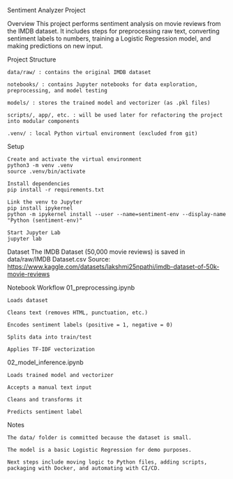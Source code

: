Sentiment Analyzer Project

Overview
This project performs sentiment analysis on movie reviews from the IMDB dataset.
It includes steps for preprocessing raw text, converting sentiment labels to numbers, training a Logistic Regression model, and making predictions on new input.

Project Structure

    data/raw/ : contains the original IMDB dataset

    notebooks/ : contains Jupyter notebooks for data exploration, preprocessing, and model testing

    models/ : stores the trained model and vectorizer (as .pkl files)

    scripts/, app/, etc. : will be used later for refactoring the project into modular components

    .venv/ : local Python virtual environment (excluded from git)

Setup

    Create and activate the virtual environment
    python3 -m venv .venv
    source .venv/bin/activate

    Install dependencies
    pip install -r requirements.txt

    Link the venv to Jupyter
    pip install ipykernel
    python -m ipykernel install --user --name=sentiment-env --display-name "Python (sentiment-env)"

    Start Jupyter Lab
    jupyter lab

Dataset
The IMDB Dataset (50,000 movie reviews) is saved in data/raw/IMDB Dataset.csv
Source: https://www.kaggle.com/datasets/lakshmi25npathi/imdb-dataset-of-50k-movie-reviews

Notebook Workflow
01_preprocessing.ipynb

    Loads dataset

    Cleans text (removes HTML, punctuation, etc.)

    Encodes sentiment labels (positive = 1, negative = 0)

    Splits data into train/test

    Applies TF-IDF vectorization

02_model_inference.ipynb

    Loads trained model and vectorizer

    Accepts a manual text input

    Cleans and transforms it

    Predicts sentiment label

Notes

    The data/ folder is committed because the dataset is small.

    The model is a basic Logistic Regression for demo purposes.

    Next steps include moving logic to Python files, adding scripts, packaging with Docker, and automating with CI/CD.

